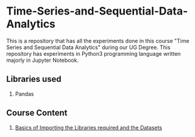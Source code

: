 # Time-Series-and-Sequential-Data-Analytics
This is a repository that has all the experiments done in this course "Time Series and Sequential Data Analytics" during our UG Degree. This repository has experiments in Python3 programming language written majorly in Jupyter Notebook.

## Libraries used
 1. Pandas

## Course Content
 1. <a href = "https://github.com/mani15204/Time-Series-and-Sequential-Data-Analytics/blob/main/Expt%200%20-%20Basics/Basics%20of%20Importing%20the%20Libraries%20required%20and%20the%20Datasets.ipynb" > Basics of Importing the Libraries required and the Datasets </a>
